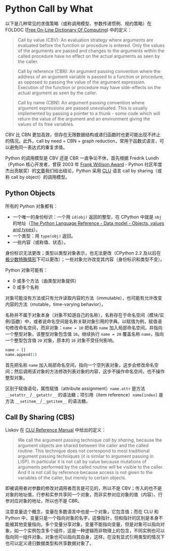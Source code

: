# Python Call by What

以下是几种常见的求值策略（或称调用模型、参数传递惯例、规约策略）在 FOLDOC ([Free On-Line Dictionary Of Computing](http://foldoc.org)) 中的定义：

> Call by value (CBV): An evaluation strategy where arguments are evaluated before the function or procedure is entered. Only the values of the arguments are passed and changes to the arguments within the called procedure have no effect on the actual arguments as seen by the caller.

> Call by reference (CBR): An argument passing convention where the address of an argument variable is passed to a function or procedure, as opposed to passing the value of the argument expression. Execution of the function or procedure may have side-effects on the actual argument as seen by the caller.

> Call by name (CBN): An argument passing convention where argument expressions are passed unevaluated. This is usually implemented by passing a pointer to a thunk - some code which will return the value of the argument and an environment giving the values of its free variables.

CBV 比 CBN 更加高效，但存在无限数据结构或递归函数时也更可能出现不终止的情况。此外，call by need = CBN + graph reduction，常用于函数式语言，可以避免同一表达式的重复求值。

Python 的调用模型是 CBV 还是 CBR 一直争论不休，首先根据 Fredrik Lundh（Python 核心开发者，曾获 2003 年 [Frank Willison Award](https://www.python.org/community/awards/frank-willison/) - Python 社区年度杰出贡献奖）的[文章](http://effbot.org/zone/call-by-object.htm)我们给出结论，Python 采用 [CLU](http://publications.csail.mit.edu/lcs/pubs/pdf/MIT-LCS-TR-561.pdf) 语言 call by sharing（或称 call by object）的调用模型。

## Python Objects

所有的 Python 对象都有：

- 一个唯一的身份标识：一个用 `id(obj)` 返回的整型，在 CPython 中就是 `obj` 的地址（[The Python Language Reference - Data model - Objects, values and types](https://docs.python.org/3/reference/datamodel.html#objects-values-and-types)）。
- 一个类型：用 `type(obj)` 返回。
- 一些内容（或称值、状态）。

身份标识无法更改；类型以类型对象表示，也无法更改（CPython 2.2 及以后在[极少数特殊情形](https://docs.python.org/3/whatsnew/2.2.html#peps-252-and-253-type-and-class-changes)下可以更改）；一些对象允许改变其内容（身份标识和类型不变）。

Python 对象可能有：

- 0 或多个方法（由类型对象提供）
- 0 或多个名称

对象可能没有方法或只有允许读取内容的方法（immutable），也可能有允许改变内容的方法（mutable，time-varying behavior）。

名称并不属于对象本身（对象不知道自己的名称），名称存在于命名空间（模块/实例/函数）中，或者说命名空间是名称关联对象引用的字典。以赋值为例，赋值语句修改命名空间，而非对象：`name = 10` 把名称 `name` 加入局部命名空间，并指向一个整型对象，该整型对象包含值 `10`。继续执行 `name = 20` 覆盖名称 `name`，指向一个整型包含值 `20` 对象，原本的 `10` 对象不受任何影响。

```python
name = []
name.append(1)
```

首先把名称 `name` 加入局部命名空间，指向一个空列表对象，这步会修改命名空间；然后调用该对象的方法修改列表对象的内容，这步不操作命名空间，也不操作整型对象。

区别于赋值语句，属性赋值（attribute assignment）`name.attr` 是方法 `__setattr__`/`__getattr__` 的语法糖；项引用（item reference）`name[index]` 是方法 `__setitem__`/`__getitem__` 的语法糖。

## Call By Sharing (CBS)

Liskov 在 [CLU Reference Manual](https://dl.acm.org/doi/book/10.5555/889832) 中给出的定义：

> We call the argument passing technique _call by sharing_, because the argument objects are shared between the caller and the called routine.  This technique does not correspond to most traditional argument passing techniques (it is similar to argument passing in LISP).  In particular it is not call by value because mutations of arguments performed by the called routine will be visible to the caller. And it is not call by reference because access is not given to the variables of the caller, but merely to certain objects.

即被调用者对参数的修改对调用者而言是可见的，所以不是 CBV；传入的也不是对象的地址值，行参和实参共享同一个对象，而非实参对应对象的值（内容）、行参对应对象的地址，所以也不是 CBR。

注意变量这个概念，变量在多数语言中也是一个对象，它包含值；而在 CLU 和 Python 中，变量只是一个指向对象的名字，这像指针，但和指针的区别是本身不能被其他变量指向。多个变量分享对象，变量不能指向变量，但是对象可以指向对象，如一个实例包含多个组件，这是一种逻辑而非物理上的包含，不同实例也可以指向同一组件对象。对象也可以指向其自身，这样，在没有显式引用类型的情况下也可以定义递归数据类型和共享数据对象了。
